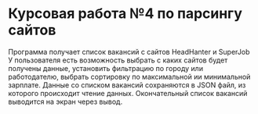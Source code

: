 #  Курсовая работа №4 по парсингу сайтов 

<aside>
Программа получает список вакансий с сайтов HeadHanter и SuperJob
У пользователя есть возможность выбрать с каких сайтов будет получены данные,
установить фильтрацию по городу или работодателю,
выбрать сортировку по максимальной ии минимальной зарплате.
Данные со списком вакансий сохраняются в JSON файл, из которого происходит чтение данных.
Окончательный список вакансий выводится на экран через вывод.
</aside>

